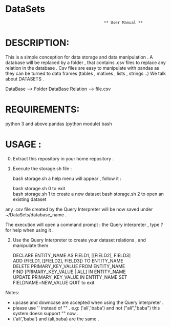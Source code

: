 # DataSets
                                               ** User Manual **
# DESCRIPTION:

This is a simple conception for data storage and data manipulation .
A database will be replaced by a folder , that contains .csv files to replace any relation in the database .
Csv files are easy to manipulate with pandas as they can be turned to data frames (tables , matixes , lists , strings ..) We talk about DATASETS .
    
   DataBase --> Folder
   DataBase Relation --> file.csv         
       
# REQUIREMENTS:

   python 3 and above
   pandas (python module)
   bash

# USAGE :
0) Extract this repository in your home repository .   
1) Execute the storage.sh file :

    bash storage.sh
    a help menu will appear , follow it :
         
    bash storage.sh 0 to exit                  
    bash storage.sh 1 to create a new dataset
    bash storage.sh 2 to open an existing dataset
       

any .csv file created by the Query Interpreter will be now saved under ~/DataSets/database_name .
    
The execution will open a command prompt : the Query interpreter , type ? for help when using it .

2) Use the Query Interpreter to create your dataset relations , and manipulate them

    
    DECLARE ENTITY_NAME AS FIELD1, [[FIELD2], FIELD3]                 
    ADD (FIELD1, [[FIELD2], FIELD3]) TO ENTITY_NAME                  
    DELETE PRIMARY_KEY_VALUE FROM ENTITY_NAME                        
    FIND [PRIMARY_KEY_VALUE | ALL] IN ENTITY_NAME                   
    UPDATE PRIMARY_KEY_VALUE IN ENTITY_NAME SET FIELDNAME=NEW_VALUE 
    QUIT to exit                 
       


Notes:

   * upcase and downcase are accepted when using the Query interpreter .
   * please use '' instead of "" . e.g: ('ali','baba') and not ("ali","baba")
        this system doesn support "<thing>" now .
   * ('ali','baba') and (ali,baba) are the same .
      


